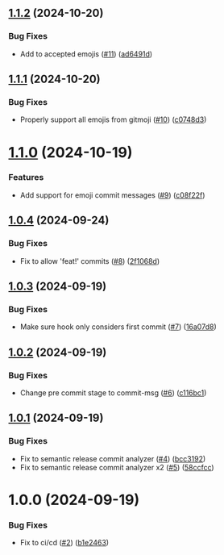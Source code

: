 ## [1.1.2](https://github.com/BrightNight-Energy/conventional-commit-check/compare/v1.1.1...v1.1.2) (2024-10-20)


### Bug Fixes

* Add to accepted emojis ([#11](https://github.com/BrightNight-Energy/conventional-commit-check/issues/11)) ([ad6491d](https://github.com/BrightNight-Energy/conventional-commit-check/commit/ad6491db1a4cddd85710d36f2406f000778b4156))

## [1.1.1](https://github.com/BrightNight-Energy/conventional-commit-check/compare/v1.1.0...v1.1.1) (2024-10-20)


### Bug Fixes

* Properly support all emojis from gitmoji ([#10](https://github.com/BrightNight-Energy/conventional-commit-check/issues/10)) ([c0748d3](https://github.com/BrightNight-Energy/conventional-commit-check/commit/c0748d3f1fce1151ab6c7a4f5a8c4139d7e62126))

# [1.1.0](https://github.com/BrightNight-Energy/conventional-commit-check/compare/v1.0.4...v1.1.0) (2024-10-19)


### Features

* Add support for emoji commit messages ([#9](https://github.com/BrightNight-Energy/conventional-commit-check/issues/9)) ([c08f22f](https://github.com/BrightNight-Energy/conventional-commit-check/commit/c08f22ffc49a0515d84e544994fafc12c8304534))

## [1.0.4](https://github.com/BrightNight-Energy/conventional-commit-check/compare/v1.0.3...v1.0.4) (2024-09-24)


### Bug Fixes

* Fix to allow 'feat!' commits ([#8](https://github.com/BrightNight-Energy/conventional-commit-check/issues/8)) ([2f1068d](https://github.com/BrightNight-Energy/conventional-commit-check/commit/2f1068ddf5bf405781bdfbcf99822ac394724129))

## [1.0.3](https://github.com/BrightNight-Energy/conventional-commit-check/compare/v1.0.2...v1.0.3) (2024-09-19)


### Bug Fixes

* Make sure hook only considers first commit ([#7](https://github.com/BrightNight-Energy/conventional-commit-check/issues/7)) ([16a07d8](https://github.com/BrightNight-Energy/conventional-commit-check/commit/16a07d8c2288a84ade801fe6c5211f42a65896ac))

## [1.0.2](https://github.com/BrightNight-Energy/conventional-commit-check/compare/v1.0.1...v1.0.2) (2024-09-19)


### Bug Fixes

* Change pre commit stage to commit-msg ([#6](https://github.com/BrightNight-Energy/conventional-commit-check/issues/6)) ([c116bc1](https://github.com/BrightNight-Energy/conventional-commit-check/commit/c116bc1e5582f1377add596fdc80908bce6cee2c))

## [1.0.1](https://github.com/BrightNight-Energy/conventional-commit-check/compare/v1.0.0...v1.0.1) (2024-09-19)


### Bug Fixes

* Fix to semantic release commit analyzer ([#4](https://github.com/BrightNight-Energy/conventional-commit-check/issues/4)) ([bcc3192](https://github.com/BrightNight-Energy/conventional-commit-check/commit/bcc3192228af29fec225fdc5ce0250c9f9534328))
* Fix to semantic release commit analyzer x2 ([#5](https://github.com/BrightNight-Energy/conventional-commit-check/issues/5)) ([58ccfcc](https://github.com/BrightNight-Energy/conventional-commit-check/commit/58ccfcc91a488d8c01a948e0f8ed1032367d1be0))

# 1.0.0 (2024-09-19)


### Bug Fixes

* Fix to ci/cd ([#2](https://github.com/BrightNight-Energy/conventional-commit-check/issues/2)) ([b1e2463](https://github.com/BrightNight-Energy/conventional-commit-check/commit/b1e2463e90b8b4da8b5217811a22997e77ecadd3))
